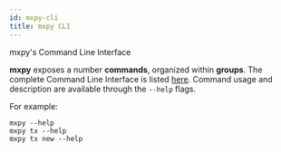 ```yaml
---
id: mxpy-cli
title: mxpy CLI
---
```


mxpy's Command Line Interface

**mxpy** exposes a number **commands**, organized within **groups**. The complete Command Line Interface is listed [here](https://github.com/multiversx/mx-sdk-py-cli/blob/main/CLI.md). Command usage and description are available through the `--help` flags.

For example:

```
mxpy --help
mxpy tx --help
mxpy tx new --help
```
